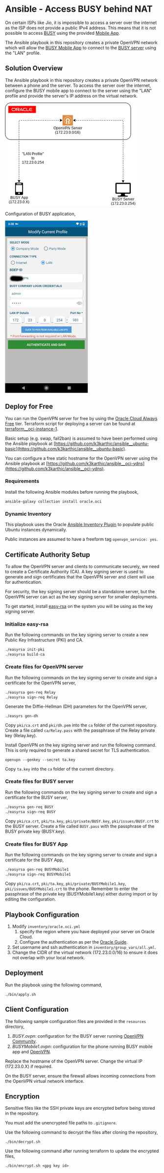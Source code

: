 # Ansible - Access BUSY behind NAT

On certain ISPs like Jio, it is impossible to access a server over the internet as the ISP does not provide a public IPv4 address. This means that it is not possible to access [BUSY](https://busy.in/) using the provided [Mobile App](https://www.busywinsoftware.com/products/busy-mobile-app/).

The Ansible playbook in this repository creates a private OpenVPN network which will allow the [BUSY Mobile App](https://www.busywinsoftware.com/products/busy-mobile-app/) to connect to the [BUSY server](https://busy.in/) using the "LAN" profile.

## Solution Overview

The Ansible playbook in this repository creates a private OpenVPN network between a phone and the server. To access the server over the internet, configure the BUSY mobile app to connect to the server using the "LAN" profile and provide the server's IP address on the virtual network.

![Architecture Diagram](https://github.com/k3karthic/ansible__busy-behind-nat/raw/main/resources/solution_overview.png)

Configuration of BUSY application,

![BUSY App Configuration](https://github.com/k3karthic/ansible__busy-behind-nat/raw/main/resources/mobile_config.jpeg)

## Deploy for Free

You can run the OpenVPN server for free by using the [Oracle Cloud Always Free](https://www.oracle.com/cloud/free/#always-free) tier. Terraform script for deploying a server can be found at [terraform__oci-instance-1](https://github.com/k3karthic/terraform__oci-instance-1).

Basic setup (e.g. swap, fail2ban) is assumed to have been performed using the Ansible playbook at [https://github.com/k3karthic/ansible__ubuntu-basic](https://github.com/k3karthic/ansible__ubuntu-basic).

You can configure a free static hostname for the OpenVPN server using the Ansible playbook at [https://github.com/k3karthic/ansible__oci-ydns](https://github.com/k3karthic/ansible__oci-ydns).

### Requirements

Install the following Ansible modules before running the playbook,
```
ansible-galaxy collection install oracle.oci
```

### Dynamic Inventory

This playbook uses the Oracle [Ansible Inventory Plugin](https://docs.oracle.com/en-us/iaas/Content/API/SDKDocs/ansibleinventoryintro.htm) to populate public Ubuntu instances dynamically.

Public instances are assumed to have a freeform tag `openvpn_service: yes`.

## Certificate Authority Setup

To allow the OpenVPN server and clients to communicate securely, we need to create a Certificate Authority (CA). A key signing server is used to generate and sign certificates that the OpenVPN server and client will use for authentication.

For security, the key signing server should be a standalone server, but the OpenVPN server can act as the key signing server for smaller deployments. 

To get started, install [easy-rsa](https://github.com/OpenVPN/easy-rsa) on the system you will be using as the key signing server.

### Initialize easy-rsa

Run the following commands on the key signing server to create a new Public Key Infrastructure (PKI) and CA.
```
./easyrsa init-pki
./easyrsa build-ca
```

### Create files for OpenVPN server

Run the following commands on the key signing server to create and sign a certificate for the OpenVPN server,
```
./easyrsa gen-req Relay
./easyrsa sign-req Relay
```

Generate the Diffie-Hellman (DH) parameters for the OpenVPN server,
```
./easyrs gen-dh
```

Copy `pki/ca.crt` and `pki/dh.pem` into the `ca` folder of the current repository. Create a file called `ca/Relay.pass` with the passphrase of the Relay private key (Relay.key).

Install OpenVPN on the key signing server and run the following command. This is only required to generate a shared secret for TLS authentication.
```
openvpn --genkey --secret ta.key
```

Copy `ta.key` into the `ca` folder of the current directory.

### Create files for BUSY server

Run the following commands on the key signing server to create and sign a certificate for the BUSY server,
```
./easyrsa gen-req BUSY
./easyrsa sign-req BUSY
```

Copy `pki/ca.crt`, `pki/ta.key`, `pki/private/BUSY.key`, `pki/issues/BUSY.crt` to the BUSY server. Create a file called `BUSY.pass` with the passphrase of the BUSY private key (BUSY.key).

### Create files for BUSY App

Run the following commands on the key signing server to create and sign a certificate for the BUSY App,
```
./easyrsa gen-req BUSYMobile1
./easyrsa sign-req BUSYMobile1
```

Copy `pki/ca.crt`, `pki/ta.key`, `pki/private/BUSYMobile1.key`, `pki/issues/BUSYMobile1.crt` to the phone. Remember to enter the passphrase of the private key (BUSYMobile1.key) either during import or by editing the configuration.

## Playbook Configuration

1. Modify `inventory/oracle.oci.yml`
    1. specify the region where you have deployed your server on Oracle Cloud.
    1. Configure the authentication as per the [Oracle Guide](https://docs.oracle.com/en-us/iaas/Content/API/Concepts/sdkconfig.htm#SDK_and_CLI_Configuration_File).
1. Set username and ssh authentication in `inventory/group_vars/all.yml`.
1. Change the CIDR of the virtual network (172.23.0.0/16) to ensure it does not overlap with your local network.

## Deployment

Run the playbook using the following command,
```
./bin/apply.sh
```

## Client Configuration

The following sample configuration files are provided in the `resources` directory,
1. *BUSY.ovpn*: configuration for the BUSY server running [OpenVPN Community](https://openvpn.net/community/).
2. *BUSYMobile1.ovpn*: configuration for the phone running BUSY mobile app and [OpenVPN](https://play.google.com/store/apps/details?id=de.blinkt.openvpn&hl=en&gl=US).

Replace the hostname of the OpenVPN server. Change the virtual IP (172.23.0.X) if required.

On the BUSY server, ensure the firewall allows incoming connections from the OpenVPN virtual network interface.

## Encryption

Sensitive files like the SSH private keys are encrypted before being stored in the repository.

You must add the unencrypted file paths to `.gitignore`.

Use the following command to decrypt the files after cloning the repository,

```
./bin/decrypt.sh
```

Use the following command after running terraform to update the encrypted files,

```
./bin/encrypt.sh <gpg key id>
```
